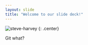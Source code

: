 ```yaml
---
layout: slide
title: "Welcome to our slide deck!"
---
```


![steve-harvey](https://cloud.githubusercontent.com/assets/16547949/25401187/0af0e288-29c3-11e7-9a88-38efd8b375cc.jpg)
{: .center}

Git what?
